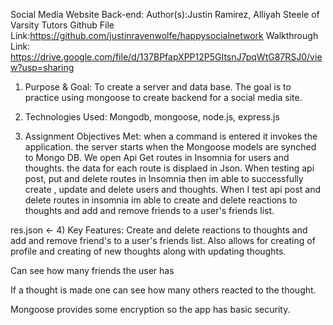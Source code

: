 Social Media Website Back-end:
Author(s):Justin Ramirez, Alliyah Steele of Varsity Tutors 
Github File Link:https://github.com/justinravenwolfe/happysocialnetwork
Walkthrough Link: https://drive.google.com/file/d/137BPfapXPP12P5GItsnJ7pqWtG87RSJ0/view?usp=sharing


1) Purpose & Goal: To create a server and data base. The goal is to practice using mongoose to create backend for a social media site.

2) Technologies Used: Mongodb, mongoose, node.js, express.js

3) Assignment Objectives Met: when a command is entered it invokes the application. 
the server starts when the Mongoose models are synched to Mongo DB. 
We open Api Get routes in Insomnia for users and thoughts. the data for each route is displaed in Json. 
When testing api post, put and delete routes in Insomnia then im able to successfully create , update and delete users and thoughts. 
When I test api post and delete routes in insomnia im able to create and delete reactions to thoughts and add and remove friends to a user's friends list. 

res.json <- 
4) Key Features: Create and delete reactions to thoughts and add and remove friend's to a user's friends list. Also allows for creating of profile and creating of new thoughts along with updating thoughts. 

Can see how many friends the user has

If a thought is made one can see how many others reacted to the thought. 

Mongoose provides some encryption so the app has basic security.